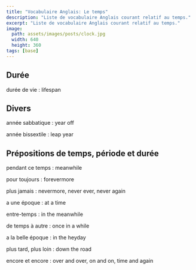 ```yaml
---
title: "Vocabulaire Anglais: Le temps"
description: "Liste de vocabulaire Anglais courant relatif au temps."
excerpt: "Liste de vocabulaire Anglais courant relatif au temps."
image:
  path: assets/images/posts/clock.jpg
  width: 640
  height: 360
tags: [base]
---
```


## Durée

durée de vie
: lifespan

## Divers

année sabbatique
: year off

année bissextile
: leap year


## Prépositions de temps, période et durée

pendant ce temps
: meanwhile

pour toujours
: forevermore

plus jamais
: nevermore, never ever, never again

a une époque
: at a time

entre-temps
: in the meanwhile

de temps à autre
: once in a while

a la belle époque
: in the heyday

plus tard, plus loin
: down the road

encore et encore
: over and over, on and on, time and again
